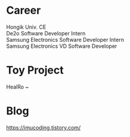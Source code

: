
# Career
Hongik Univ. CE   
De2o Software Developer Intern     
Samsung Electronics Software Developer Intern                                                                                             
Samsung Electronics VD Software Developer

# Toy Project
HealRo ~

# Blog 
https://imucoding.tistory.com/      




